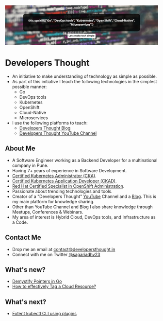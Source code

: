 ![Developers Thought](https://raw.githubusercontent.com/developersthought/developersthought/main/banner_v1.jpg)

# Developers Thought

- An initiative to make understanding of technology as simple as possible.
- As part of this initiative I teach the following technologies in the simplest possible manner:
  - Go
  - DevOps tools
  - Kubernetes
  - OpenShift
  - Cloud-Native
  - Microservices
- I use the following platforms to teach:
  - [Developers Thought Blog](https://developersthought.in/)
  - [Developers Thought YouTube Channel](https://www.youtube.com/developersthought)

## About Me

- A Software Engineer working as a Backend Developer for a multinational company in Pune.
- Having 7+ years of experience in Software Development.
- [Certified Kubernetes Administrator (CKA)](https://www.credly.com/badges/cb4e1eb0-13ad-4d97-8f2d-76faa6653c83/public_url).
- [Certified Kubernetes Application Developer (CKAD)](https://www.credly.com/badges/93a896cc-cc06-42a4-980e-5a881b672239/public_url).
- [Red Hat Certified Specialist in OpenShift Administration](https://rhtapps.redhat.com/certifications/badge/verify/S2KHQWEPYUGPYECI7AY2YXFOYIAEQU3CUPSQX2KSDXT6RW46LQ3USGMBTDNSOFVX22WYNJ63KCC3BBTAOIVCQWO7U3Z7NRP66BA673I=).
- Passionate about trending technologies and tools.
- Creator of a "Developers Thought" [YouTube](https://www.youtube.com/developersthought) Channel and a [Blog](https://developersthought.in/). This is my main platform for knowledge sharing.
- Other than YouTube Channel and Blog I also share knowledge through Meetups, Conferences & Webinars.
- My area of interest is Hybrid Cloud, DevOps tools, and Infrastructure as a Code.

## Contact Me

- Drop me an email at [contact@developersthought.in](mailto:contact@developersthought.in)
- Connect with me on Twitter [@sagarjadhv23](https://twitter.com/sagarjadhv23) 

## What's new?

- [Demystify Pointers in Go](https://developersthought.in/go/2021/04/21/go-pointer.html)
- [How to effectively Tag a Cloud Resource?](https://developersthought.in/cloud/terraform/2021/01/26/tag-cloud.html)

## What's next?

- [Extent kubectl CLI using plugins](https://github.com/developersthought/roadmap/issues/1)
